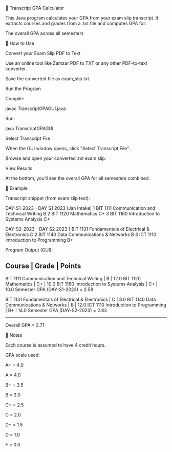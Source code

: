 📘 Transcript GPA Calculator

This Java program calculates your GPA from your exam slip transcript.
It extracts courses and grades from a .txt file and computes GPA for:

The overall GPA across all semesters

🔹 How to Use

Convert your Exam Slip PDF to Text

Use an online tool like Zamzar PDF to TXT
 or any other PDF-to-text converter.

Save the converted file as exam_slip.txt.

Run the Program

Compile:

javac TranscriptGPAGUI.java


Run:

java TranscriptGPAGUI


Select Transcript File

When the GUI window opens, click "Select Transcript File".

Browse and open your converted .txt exam slip.

View Results

At the bottom, you’ll see the overall GPA for all semesters combined.

🔹 Example

Transcript snippet (from exam slip text):

DAY-S1-2023 - DAY S1 2023 (Jan Intake)
1   BIT 1111   Communication and Technical Writing     B
2   BIT 1120   Mathematics                             C+
3   BIT 1160   Introduction to Systems Analysis        C+

DAY-S2-2023 - DAY S2 2023
1   BIT 1131   Fundamentals of Electrical & Electronics   C
2   BIT 1140   Data Communications & Networks             B
3   ICT 1110   Introduction to Programming                B+


Program Output (GUI):

Course | Grade | Points
--------------------------------
BIT 1111 Communication and Technical Writing | B  | 12.0
BIT 1120 Mathematics                         | C+ | 10.0
BIT 1160 Introduction to Systems Analysis    | C+ | 10.0
Semester GPA (DAY-S1-2023) = 2.58

BIT 1131 Fundamentals of Electrical & Electronics | C  | 8.0
BIT 1140 Data Communications & Networks           | B  | 12.0
ICT 1110 Introduction to Programming              | B+ | 14.0
Semester GPA (DAY-S2-2023) = 2.83

--------------------------------
Overall GPA = 2.71

🔹 Notes

Each course is assumed to have 4 credit hours.

GPA scale used:

A+ = 4.0

A = 4.0

B+ = 3.5

B = 3.0

C+ = 2.5

C = 2.0

D+ = 1.5

D = 1.0

F = 0.0
